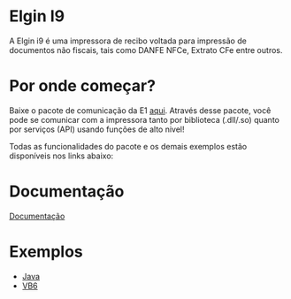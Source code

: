# Elgin I9


A Elgin i9 é uma impressora de recibo voltada para impressão de documentos não fiscais, tais como DANFE NFCe, Extrato CFe entre outros.


Por onde começar?
=================
Baixe o pacote de comunicação da E1 [aqui](https://github.com/ElginDeveloperCommunity/ElginI9/tree/master/Biblioteca%20de%20comunica%C3%A7%C3%A3o). Através desse pacote, você pode se comunicar com a impressora tanto por biblioteca (.dll/.so) quanto por serviços (API) usando funções de alto nivel!

Todas as funcionalidades do pacote e os demais exemplos estão disponíveis nos links abaixo: 


Documentação
=================

[Documentação](http://plataforma-e1.leonwebhost.com/group___m1.html)


Exemplos
=================

- [Java](https://github.com/ElginDeveloperCommunity/ExemploI9_java)
- [VB6](https://github.com/ElginDeveloperCommunity/ExemploI9_VB6)
